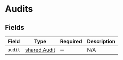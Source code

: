 # Audits


## Fields

| Field                                               | Type                                                | Required                                            | Description                                         |
| --------------------------------------------------- | --------------------------------------------------- | --------------------------------------------------- | --------------------------------------------------- |
| `audit`                                             | [shared.Audit](../../../sdk/models/shared/audit.md) | :heavy_minus_sign:                                  | N/A                                                 |
